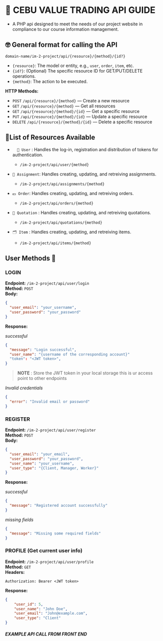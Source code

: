 # 🚀 **CEBU VALUE TRADING API GUIDE**
- A PHP api designed to meet the needs of our project website in compliance to our course information management.
## 🤓 General format for calling the API

```
domain-name/im-2-project/api/{resource}/{method}/{id?}
```

- `{resource}`: The model or entity, e.g., `user`, `order`, `item`, etc.
- `{id?}`: (Optional) The specific resource ID for GET/PUT/DELETE operations.
- `{method}`: The action to be executed.

**HTTP Methods:**

- `POST`   `/api/{resource}/{method}`         — Create a new resource
- `GET`    `/api/{resource}/{method}`         — Get all resources
- `GET`    `/api/{resource}/{method}/{id}`    — Get a specific resource
- `PUT`    `/api/{resource}/{method}/{id}`    — Update a specific resource
- `DELETE` `/api/{resource}/{method}/{id}`    — Delete a specific resource


## 📃List of Resources Available
 - `  👶 User` : Handles the log-in, registration and distribution of tokens for authentication. 
    - `/im-2-project/api/user/{method}`

 - `📱 Assignment`: Handles creating, updating, and retreiving assignments.
    - `/im-2-project/api/assignments/{method}`

 - `💵 Order`: Handles creating, updating, and retreiving orders.
    - `/im-2-project/api/orders/{method}`

 - `🛒 Quotation` : Handles creating, updating, and retreiving quotations.
    - `/im-2-project/api/quotations/{method}`

 - `🗂 Item` : Handles creating, updating, and retreiving items.
    - `/im-2-project/api/items/{method}`

##  User Methods  👶 

### LOGIN
**Endpoint:** `/im-2-project/api/user/login`  
**Method:** `POST`  
**Body:**

```json
{
  "user_email": "your_username",
  "user_password": "your_password"
}
```
**Response:**

*successful*

```json
{
  "message": "Login successful",
  "user_name": "{username of the corresponding account}"
  "token": "<JWT token>",
}
```
> **NOTE** : Store the JWT token in your local storage this is ur access point  to other endpoints

*Invalid credentials*
```json
{
  "error": "Invalid email or password"
}
```

### REGISTER
**Endpoint:** `/im-2-project/api/user/register`  
**Method:** `POST`  
**Body:**
```json
{
  "user_email": "your_email",
  "user_password": "your_password",
  "user_name": "your_username",
  "user_type": "{Client, Manager, Worker}"
}
```

**Response:**

*successful*
```json
{
  "message": "Registered account successfully"
}
```
*missing fields*
```json
{
  "message": "Missing some required fields"
}
```

### PROFILE (Get current user info)
**Endpoint:** `/im-2-project/api/user/profile`  
**Method:** `GET`  
**Headers:**
```
Authorization: Bearer <JWT token>
```
**Response:**
```json
{
    "user_id": 5,
    "user_name": "John Doe",
    "user_email": "John@example.com",
    "user_type": "Client"
}
```
##### EXAMPLE API CALL FROM FRONT END
```

```


